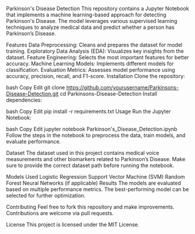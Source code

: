 Parkinson's Disease Detection
This repository contains a Jupyter Notebook that implements a machine learning-based approach for detecting Parkinson's Disease. The model leverages various supervised learning techniques to analyze medical data and predict whether a person has Parkinson’s Disease.

Features
Data Preprocessing: Cleans and prepares the dataset for model training.
Exploratory Data Analysis (EDA): Visualizes key insights from the dataset.
Feature Engineering: Selects the most important features for better accuracy.
Machine Learning Models: Implements different models for classification.
Evaluation Metrics: Assesses model performance using accuracy, precision, recall, and F1-score.
Installation
Clone the repository:

bash
Copy
Edit
git clone https://github.com/yourusername/Parkinsons-Disease-Detection.git
cd Parkinsons-Disease-Detection
Install dependencies:

bash
Copy
Edit
pip install -r requirements.txt
Usage
Run the Jupyter Notebook:

bash
Copy
Edit
jupyter notebook Parkinson's_Disease_Detection.ipynb
Follow the steps in the notebook to preprocess the data, train models, and evaluate performance.

Dataset
The dataset used in this project contains medical voice measurements and other biomarkers related to Parkinson’s Disease. Make sure to provide the correct dataset path before running the notebook.

Models Used
Logistic Regression
Support Vector Machine (SVM)
Random Forest
Neural Networks (if applicable)
Results
The models are evaluated based on multiple performance metrics. The best-performing model can be selected for further optimization.

Contributing
Feel free to fork this repository and make improvements. Contributions are welcome via pull requests.

License
This project is licensed under the MIT License.

